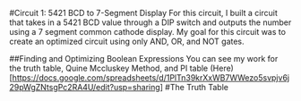 #Circuit 1: 5421 BCD to 7-Segment Display
For this circuit, I built a circuit that takes in a 5421 BCD value through a DIP switch and outputs the number using a 7 segment common cathode display.
My goal for this circuit was to create an optimized circuit using only AND, OR, and NOT gates.

##Finding and Optimizing Boolean Expressions
You can see my work for the truth table, Quine Mccluskey Method, and PI table (Here)[https://docs.google.com/spreadsheets/d/1PlTn39krXxWB7WWezo5svpjv6j29pWgZNtsgPc2RA4U/edit?usp=sharing]
#The Truth Table

